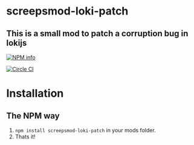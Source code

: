 # screepsmod-loki-patch

## This is a small mod to patch a corruption bug in lokijs

[![NPM info](https://nodei.co/npm/screepsmod-loki-patch.png?downloads=true)](https://npmjs.org/package/screepsmod-loki-patch)

[![Circle CI](https://circleci.com/gh/ScreepsMods/screepsmod-loki-patch.svg?style=shield)](https://circleci.com/gh/ScreepsMods/screepsmod-loki-patch)

# Installation 

## The NPM way
1. `npm install screepsmod-loki-patch` in your mods folder.
2. Thats it!